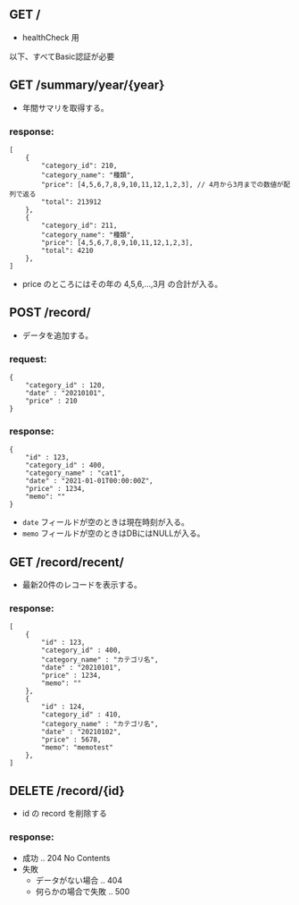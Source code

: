 ## GET /
- healthCheck 用

以下、すべてBasic認証が必要

## GET /summary/year/{year}
- 年間サマリを取得する。
### response:

    [
        {
            "category_id": 210,
            "category_name": "種類",
            "price": [4,5,6,7,8,9,10,11,12,1,2,3], // 4月から3月までの数値が配列で返る
            "total": 213912
        },
        {
            "category_id": 211,
            "category_name": "種類",
            "price": [4,5,6,7,8,9,10,11,12,1,2,3],
            "total": 4210
        },
    ]
- price のところにはその年の 4,5,6,...,3月 の合計が入る。

## POST /record/
- データを追加する。
### request:

    {
        "category_id" : 120,
        "date" : "20210101",
        "price" : 210
    }

### response:

    {
        "id" : 123, 
        "category_id" : 400,
        "category_name" : "cat1", 
        "date" : "2021-01-01T00:00:00Z",
        "price" : 1234,
        "memo": ""
    }
- `date` フィールドが空のときは現在時刻が入る。
- `memo` フィールドが空のときはDBにはNULLが入る。

## GET /record/recent/
- 最新20件のレコードを表示する。
### response:

    [
        {
            "id" : 123, 
            "category_id" : 400,
            "category_name" : "カテゴリ名",
            "date" : "20210101",
            "price" : 1234,
            "memo": ""
        },
        {
            "id" : 124, 
            "category_id" : 410,
            "category_name" : "カテゴリ名",
            "date" : "20210102",
            "price" : 5678,
            "memo": "memotest"
        },
    ]

## DELETE /record/{id}
- id の record を削除する
### response:
- 成功 .. 204 No Contents
- 失敗
    - データがない場合 .. 404
    - 何らかの場合で失敗 .. 500


